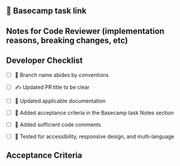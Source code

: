 ## 🔗 Basecamp task link


## Notes for Code Reviewer (implementation reasons, breaking changes, etc)


## Developer Checklist
- [ ] 🌿 Branch name abides by conventions
- [ ] ✍ Updated PR title to be clear
- [ ] 📃 Updated applicable documentation
- [ ] 📝 Added acceptance criteria in the Basecamp task Notes section
- [ ] 💬 Added sufficient code comments
- [ ] 🧪 Tested for accessibility, responsive design, and multi-language


## Acceptance Criteria
